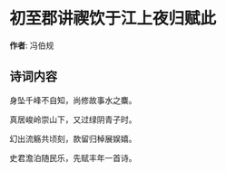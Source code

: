 # 初至郡讲禊饮于江上夜归赋此

**作者**: 冯伯规

## 诗词内容

身坠千峰不自知，尚修故事水之麋。

真居峻岭崇山下，又过绿阴青子时。

幻出流觞共顷刻，款留归棹展娱嬉。

史君澹泊随民乐，先赋丰年一首诗。

